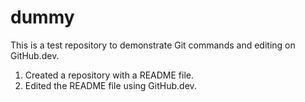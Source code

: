 # dummy

This is a test repository to demonstrate Git commands and editing on GitHub.dev.


1. Created a repository with a README file.
2. Edited the README file using GitHub.dev.